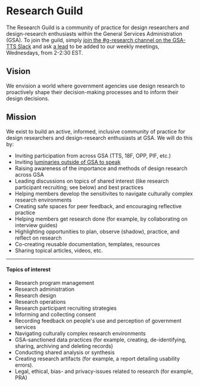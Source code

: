 # Research Guild

The Research Guild is a community of practice for design researchers and design-research enthusiasts within the General Services Administration (GSA). To join the guild, simply [join the #g-research channel on the GSA-TTS Slack](https://gsa-tts.slack.com/messages/C03JK2KH8) and ask [a lead](https://docs.google.com/document/d/1HGlH1_RY0YQufSZzntMYFKzKS5X3skIriImE0M_2Kjk/edit#heading=h.ogel0f44ifru) to be added to our weekly meetings, Wednesdays, from 2-2:30 EST. 


## Vision 

We envision a world where government agencies use design research to proactively shape their decision-making processes and to inform their design decisions.


## Mission

We exist to build an active, informed, inclusive community of practice for design researchers and design-research enthusiasts at GSA. We will do this by:

- Inviting participation from across GSA (TTS, 18F, OPP, PIF, etc.)
- Inviting [luminaries outside of GSA to speak](https://github.com/18F/g-research/blob/master/speaking.md)
- Raising awareness of the importance and methods of design research across GSA
- Leading discussions on topics of shared interest (like research participant recruiting; see below) and best practices
- Helping members develop the sensitivites to navigate culturally complex research environments
- Creating safe spaces for peer feedback, and encouraging reflective practice
- Helping members get research done (for example, by collaborating on interview guides)
- Highlighting opportunities to plan, observe (shadow), practice, and reflect on research
- Co-creating reusable documentation, templates, resources
- Sharing topical articles, videos, etc.

---

#### Topics of interest

- Research program management
- Research administration
- Research design
- Research operations
- Research participant recruiting strategies
- Informing and collecting consent
- Recording feedback on people's use and perception of government services
- Navigating culturally complex research environments
- GSA-sanctioned data practices (for example, creating, de-identifying,  sharing, archiving and deleting records)
- Conducting shared analysis or synthesis 
- Creating research artifacts (for example, a report detailing usability errors).
- Legal, ethical, bias- and privacy-issues related to research (for example, PRA)
